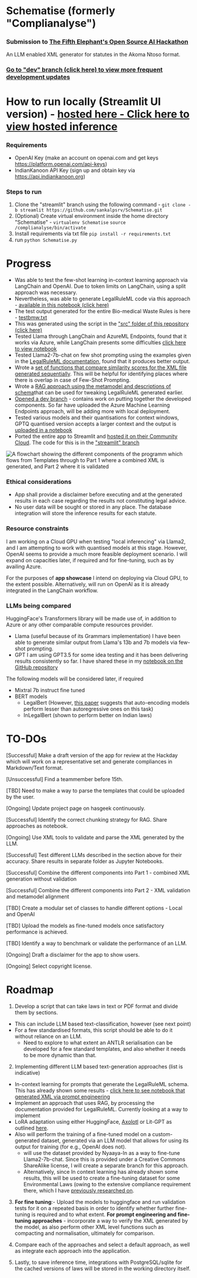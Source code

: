 # Schematise (formerly "Complianalyse")
### Submission to [The Fifth Elephant's Open Source AI Hackathon](https://hasgeek.com/fifthelephant/open-source-ai-hackathon/)
An LLM enabled XML generator for statutes in the Akoma Ntoso format. 

### [Go to "dev" branch (click here) to view more frequent development updates](https://github.com/sankalpsrv/Schematise/tree/dev)

# How to run locally (Streamlit UI version) - [hosted here - Click here to view hosted inference](https://schematise.streamlit.app)

### Requirements

- OpenAI Key (make an account on openai.com and get keys https://platform.openai.com/api-keys)
- IndianKanoon API Key (sign up and obtain key via https://api.indiankanoon.org)

### Steps to run

1. Clone the "streamlit" branch using the following command - `git clone -b streamlit https://github.com/sankalpsrv/Schematise.git`
2. (Optional) Create virtual environment inside the home directory "Schematise" - `virtualenv Schematise`
   `source /complianalyse/bin/activate` 
3. Install requirements via txt file `pip install -r requirements.txt`
4. run `python Schematise.py`
   
# Progress

- Was able to test the few-shot learning in-context learning approach via LangChain and OpenAI. Due to token limits on LangChain, using a split approach was necessary.
- Nevertheless, was able to generate LegalRuleML code via this approach - [available in this notebook (click here)](https://github.com/sankalpsrv/Complianalyse/blob/main/LangChain_FewShot.ipynb)
- The test output generated for the entire Bio-medical Waste Rules is here - [testbmw.txt](https://github.com/sankalpsrv/Complianalyse/blob/main/src/testbmw.txt)
- This was generated using the script in the ["src" folder of this repository (click here)](https://github.com/sankalpsrv/Complianalyse/blob/main/src/main.py)
- Tested Llama through LangChain and AzureML Endpoints, found that it works via Azure, while LangChain presents some difficulties [click here to view notebook](https://github.com/sankalpsrv/Schematise/blob/main/Notebook-of-approaches/Llama2_AzureMl_CompletionsAPIAndChatAPI(1).ipynb)
- Tested Llama2-7b-chat on few shot prompting using the examples given in the [LegalRuleML documentation](https://github.com/sankalpsrv/Schematise/blob/main/Notebook-of-approaches/Llama_Documentation_Prompting.ipynb), found that it produces better output.
- Wrote a [set of functions that compare similarity scores for the XML file generated sequentially](https://github.com/sankalpsrv/Schematise/blob/main/Notebook-of-approaches/Similarity-XML-SimpleRatio.ipynb). This will be helpful for identifying places where there is overlap in case of Few-Shot Prompting.
- Wrote a [RAG approach using the metamodel and descriptions of schema](https://github.com/sankalpsrv/Schematise/blob/main/Notebook-of-approaches/Metamodel-RAG.ipynb)that can be used for tweaking LegalRuleML generated earlier.
- [Opened a dev branch](https://github.com/sankalpsrv/Schematise/tree/dev) - contains work on putting together the developed components. So far have uploaded the Azure Machine Learning Endpoints approach, will be adding more with local deployment.
- Tested various models and their quantisations for context windows, GPTQ quantised version accepts a larger context and the output is [uploaded in a notebook](https://github.com/sankalpsrv/Schematise/blob/main/Notebook-of-approaches/LocalLlama-LangChain.ipynb)
- Ported the entire app to Streamlit and [hosted it on their Community Cloud](https://schematise.streamlit.app). The code for this is in the ["streamlit" branch](https://github.com/sankalpsrv/Schematise/tree/streamlit)

<img src = "./Flowchart.png" alt="A flowchart showing the different components of the programm which flows from Templates through to Part 1 where a combined XML is generated, and Part 2 where it is validated">

### Ethical considerations

- App shall provide a disclaimer before executing and at the generated results in each case regarding the results not constituting legal advice.
- No user data will be sought or stored in any place. The database integration will store the inference results for each statute.

### Resource constraints
I am working on a Cloud GPU when testing "local inferencing" via Llama2, and I am attempting to work with quantised models at this stage. However, OpenAI seems to provide a much more feasible deployment scenario. I will expand on capacities later, if required and for fine-tuning, such as by availing Azure. 

For the purposes of **app showcase** I intend on deploying via Cloud GPU, to the extent possible. Alternatively, will run on OpenAI as it is already integrated in the LangChain workflow. 


### LLMs being compared
HuggingFace's Transformers library will be made use of, in addition to Azure or any other comparable compute resources provider.

- Llama (useful because of its Grammars implementation)
 I have been able to generate similar output from Llama's 13b and 7b models via few-shot prompting. 
- GPT
I am using GPT3.5 for some idea testing and it has been delivering results consistently so far. I have shared these in my [notebook on the GitHub repository](www.github.com/sankalpsrv/Schematise/blob/main/Notebook-of-approaches/LangChain_FewShot.ipynb)

The following models will be considered later, if required
- Mixtral 7b instruct fine tuned
- BERT models
  - LegalBert (However, [this paper](https://www.sciencedirect.com/science/article/abs/pii/S0267364923000742) suggests that auto-encoding models perform lesser than autoregressive ones on this task)
  - InLegalBert (shown to perform better on Indian laws)


# TO-DOs

[Successful] Make a draft version of the app for review at the Hackday which will work on a representative set and generate compliances in Markdown/Text format.

[Unsuccessful] Find a teammember before 15th.

[TBD] Need to make a way to parse the templates that could be uploaded by the user.

[Ongoing] Update project page on hasgeek continuously. 

[Successful] Identify the correct chunking strategy for RAG. Share approaches as notebook.

[Ongoing] Use XML tools to validate and parse the XML generated by the LLM. 

[Successful] Test different LLMs described in the section above for their accuracy. Share results in separate folder as Jupyter Notebooks.

[Successful] Combine the different components into Part 1 - combined XML generation without validation

[Successful] Combine the different components into Part 2 - XML validation and metamodel alignment

[TBD] Create a modular set of classes to handle different options - Local and OpenAI

[TBD] Upload the models as fine-tuned models once satisfactory performance is achieved.

[TBD] Identify a way to benchmark or validate the performance of an LLM.

[Ongoing] Draft a disclaimer for the app to show users.

[Ongoing] Select copyright license.


# Roadmap

1. Develop a script that can take laws in text or PDF format and divide them by sections. 
  - This can include LLM based text-classification, however (see next point)
  - For a few standardised formats, this script should be able to do it without reliance on an LLM.
    - Need to explore to what extent an ANTLR serialisation can be developed for a few standard templates, and also whether it needs to be more dynamic than that.   
2. Implementing different LLM based text-generation approaches (list is indicative)
  - In-context learning for prompts that generate the LegalRuleML schema. This has already shown some results - [click here to see notebook that generated XML via prompt engineering](https://github.com/sankalpsrv/Schematise/blob/main/Notebook-of-approaches/Llama_Documentation_Prompting.ipynb)
  - Implement an approach that uses RAG, by processing the documentation provided for LegalRuleML. Currently looking at a way to implement 
  - LoRA adaptation using either HuggingFace, [Axolotl](https://github.com/OpenAccess-AI-Collective/axolotl) or Lit-GPT as outlined [here](https://cameronrwolfe.substack.com/p/easily-train-a-specialized-llm-peft).
  - Also will perform the training of a fine-tuned model on a custom-generated dataset, generated via an LLM model that allows for using its output for training (for e.g., OpenAI does not).
     - will use the dataset provided by Nyaaya-In as a way to fine-tune Llama2-7b-chat. Since this is provided under a Creative Commons ShareAlike license, I will create a separate branch for this approach. 
     - Alternatively, since In context learning has already shown some results, this will be used to create a fine-tuning dataset for some Environmental Laws (owing to the extensive compliance requirement there, which I have [previously researched on](https://sankalpsrv.in/2021/08/15/dissertation/).

3. **For fine tuning**:- Upload the models to huggingface and run validation tests for it on a repeated basis in order to identify whether further fine-tuning is required and to what extent.
   **For prompt engineering and fine-tuning approaches** - incorporate a way to verify the XML generated by the model, as also perform other XML level functions such as compacting and normalisation, ultimately for comparison.

4. Compare each of the approaches and select a default approach, as well as integrate each approach into the application.

5. Lastly, to save inference time, integrations with PostgreSQL/sqlite for the cached versions of laws will be stored in the working directory itself.
